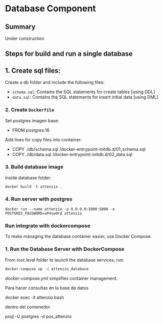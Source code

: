 # Database Component

## Summary

Under construction

## Steps for build and run a single database

## 1. Create sql files:

Create a db folder and include the following files:

- `schema.sql`: Contains the SQL statements for create tables [using DDL]
- `data.sql`: Contains the SQL statements for insert initial data [using DML]

### 2. Create `Dockerfile`

Set postgres imagen base:
-  FROM postgres:16

Add lines for copy files into container:
- COPY ./db/schema.sql /docker-entrypoint-initdb.d/01_schema.sql
- COPY ./db/data.sql /docker-entrypoint-initdb.d/02_data.sql

### 3. Build database image

inside database folder:

```
docker build -t attenzio .
```

### 4. Run server with postgres

```
docker run --name attenzio -p 0.0.0.0:5000:5000 -e POSTGRES_PASSWORD=aP4sw0rd attenzio
```

### Run integrate with dockercompose

To make managing the database container easier, use Docker Compose.

### 1. Run the Database Server with DockerCompose

From root level folder to launch the database services, run:

```bash
docker-compose up -d attenzio_database
```

docker-compose.yml simplifies container management.

Para hacer consultas en la base de datos

docker exec -it attenzio bash

dentro del contenedor

psql -U postgres -d pos_attenzio


